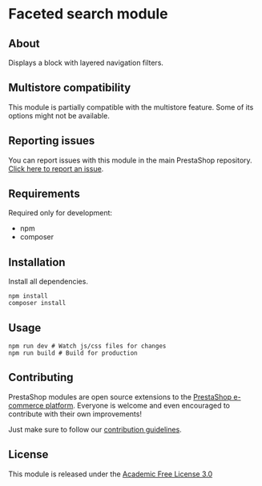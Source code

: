 # Faceted search module

## About

Displays a block with layered navigation filters.

## Multistore compatibility

This module is partially compatible with the multistore feature. Some of its options might not be available.

## Reporting issues

You can report issues with this module in the main PrestaShop repository. [Click here to report an issue][report-issue]. 

## Requirements

Required only for development:

- npm
- composer

## Installation

Install all dependencies.
```
npm install
composer install
```

## Usage

```
npm run dev # Watch js/css files for changes
npm run build # Build for production
```

## Contributing

PrestaShop modules are open source extensions to the [PrestaShop e-commerce platform][prestashop]. Everyone is welcome and even encouraged to contribute with their own improvements!

Just make sure to follow our [contribution guidelines][contribution-guidelines].

## License

This module is released under the [Academic Free License 3.0][AFL-3.0] 

[report-issue]: https://github.com/PrestaShop/PrestaShop/issues/new/choose
[prestashop]: https://www.prestashop.com/
[contribution-guidelines]: https://devdocs.prestashop.com/1.7/contribute/contribution-guidelines/project-modules/
[AFL-3.0]: https://opensource.org/licenses/AFL-3.0
